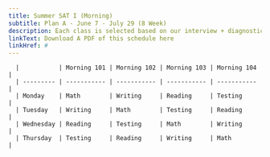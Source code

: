 ```yaml
---
title: Summer SAT I (Morning)
subtitle: Plan A - June 7 - July 29 (8 Week)
description: Each class is selected based on our interview + diagnostic testing process
linkText: Download A PDF of this schedule here
linkHref: #
---
```


      |           | Morning 101 | Morning 102 | Morning 103 | Morning 104 |
      | --------- | ----------- | ----------- | ----------- | ----------- |
      | Monday    | Math        | Writing     | Reading     | Testing     |
      | Tuesday   | Writing     | Math        | Testing     | Reading     |
      | Wednesday | Reading     | Testing     | Math        | Writing     |
      | Thursday  | Testing     | Reading     | Writing     | Math        |
